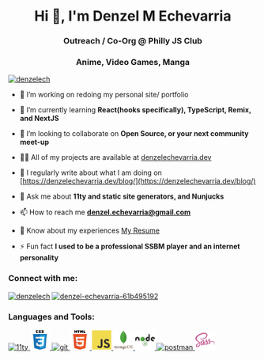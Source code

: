 <h1 align="center">Hi 👋, I'm Denzel M Echevarria</h1>
<h3 align="center">Outreach / Co-Org @ Philly JS Club</h3>
<h3 align="center">Anime, Video Games, Manga</h3>

<p align="left"> <a href="https://twitter.com/denzelech" target="blank"><img src="https://img.shields.io/twitter/follow/denzelech?logo=twitter&style=for-the-badge" alt="denzelech" /></a> </p>

- 🔭 I’m working on redoing my personal site/ portfolio

- 🌱 I’m currently learning **React(hooks specifically), TypeScript, Remix, and NextJS**

- 👯 I’m looking to collaborate on **Open Source, or your next community meet-up**

- 👨‍💻 All of my projects are available at [denzelechevarria.dev](denzelechevarria.dev)

- 📝 I regularly write about what I am doing on [https://denzelechevarria.dev/blog/](https://denzelechevarria.dev/blog/)

- 💬 Ask me about **11ty and static site generators, and Nunjucks**

- 📫 How to reach me **denzel.echevarria@gmail.com**

- 📄 Know about my experiences [My Resume](https://www.canva.com/design/DAFf1Cx0AnI/h83IES1zTCAMW4KFnukrKA/view?utm_content=DAFf1Cx0AnI&utm_campaign=designshare&utm_medium=link&utm_source=publishsharelink)

- ⚡ Fun fact **I used to be a professional SSBM player and an internet personality**

<h3 align="left">Connect with me:</h3>
<p align="left">
<a href="https://twitter.com/denzelech" target="blank"><img align="center" src="https://raw.githubusercontent.com/rahuldkjain/github-profile-readme-generator/master/src/images/icons/Social/twitter.svg" alt="denzelech" height="30" width="40" /></a>
<a href="https://www.linkedin.com/in/denzelechevarria/" target="blank"><img align="center" src="https://raw.githubusercontent.com/rahuldkjain/github-profile-readme-generator/master/src/images/icons/Social/linked-in-alt.svg" alt="denzel-echevarria-61b495192" height="30" width="40" /></a>
</p>

<h3 align="left">Languages and Tools:</h3>
<p align="left"> <a href="https://www.11ty.dev/" target="_blank" rel="noreferrer"> <img src="https://gist.githubusercontent.com/vivek32ta/c7f7bf583c1fb1c58d89301ea40f37fd/raw/f4c85cce5790758286b8f155ef9a177710b995df/11ty.svg" alt="11ty" width="40" height="40"/> </a> <a href="https://www.w3schools.com/css/" target="_blank" rel="noreferrer"> <img src="https://raw.githubusercontent.com/devicons/devicon/master/icons/css3/css3-original-wordmark.svg" alt="css3" width="40" height="40"/> </a> <a href="https://git-scm.com/" target="_blank" rel="noreferrer"> <img src="https://www.vectorlogo.zone/logos/git-scm/git-scm-icon.svg" alt="git" width="40" height="40"/> </a> <a href="https://www.w3.org/html/" target="_blank" rel="noreferrer"> <img src="https://raw.githubusercontent.com/devicons/devicon/master/icons/html5/html5-original-wordmark.svg" alt="html5" width="40" height="40"/> </a> <a href="https://developer.mozilla.org/en-US/docs/Web/JavaScript" target="_blank" rel="noreferrer"> <img src="https://raw.githubusercontent.com/devicons/devicon/master/icons/javascript/javascript-original.svg" alt="javascript" width="40" height="40"/> </a> <a href="https://www.mongodb.com/" target="_blank" rel="noreferrer"> <img src="https://raw.githubusercontent.com/devicons/devicon/master/icons/mongodb/mongodb-original-wordmark.svg" alt="mongodb" width="40" height="40"/> </a> <a href="https://nodejs.org" target="_blank" rel="noreferrer"> <img src="https://raw.githubusercontent.com/devicons/devicon/master/icons/nodejs/nodejs-original-wordmark.svg" alt="nodejs" width="40" height="40"/> </a> <a href="https://postman.com" target="_blank" rel="noreferrer"> <img src="https://www.vectorlogo.zone/logos/getpostman/getpostman-icon.svg" alt="postman" width="40" height="40"/> </a> <a href="https://sass-lang.com" target="_blank" rel="noreferrer"> <img src="https://raw.githubusercontent.com/devicons/devicon/master/icons/sass/sass-original.svg" alt="sass" width="40" height="40"/> </a> </p>
